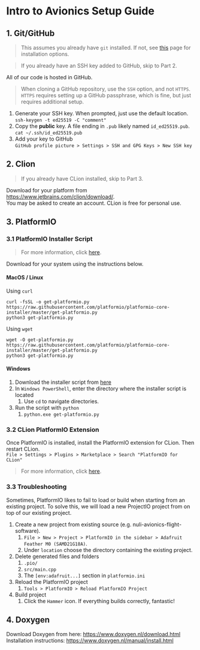 # Intro to Avionics Setup Guide
## 1. Git/GitHub
> This assumes you already have `git` installed. If not, see 
> [this](https://git-scm.com/book/en/v2/Getting-Started-Installing-Git) page
> for installation options.

> If you already have an SSH key added to GitHub, skip to Part 2.

All of our code is hosted in GitHub.
> When cloning a GitHub repository, use the `SSH` option, and not `HTTPS`. 
> `HTTPS` requires setting up a GitHub passphrase, which is fine, but just
> requires additional setup.

1. Generate your SSH key. When prompted, just use the default location. \
`ssh-keygen -t ed25519 -C "comment"`
2. Copy the **public** key. A file ending in `.pub` likely named
`id_ed25519.pub`. \
`cat ~/.ssh/id_ed25519.pub`
3. Add your key to GitHub \
`GitHub profile picture > Settings > SSH and GPG Keys > New SSH key`

## 2. Clion
> If you already have CLion installed, skip to Part 3.

Download for your platform from https://www.jetbrains.com/clion/download/. \
You may be asked to create an account. CLion is free for personal use.

## 3. PlatformIO
### 3.1 PlatformIO Installer Script
> For more information, click [here](https://docs.platformio.org/en/latest/core/installation/methods/installer-script.html).

Download for your system using the instructions below.

#### MacOS / Linux
Using `curl`
```shell
curl -fsSL -o get-platformio.py https://raw.githubusercontent.com/platformio/platformio-core-installer/master/get-platformio.py
python3 get-platformio.py
```

Using `wget`
```shell
wget -O get-platformio.py https://raw.githubusercontent.com/platformio/platformio-core-installer/master/get-platformio.py
python3 get-platformio.py
```

#### Windows
1. Download the installer script from [here](https://raw.githubusercontent.com/platformio/platformio-core-installer/master/get-platformio.py)
2. In `Windows PowerShell`, enter the directory where the installer script is located
   1. Use `cd` to navigate directories.
3. Run the script with `python`
   1. `python.exe get-platformio.py`

### 3.2 CLion PlatformIO Extension
Once PlatformIO is installed, install the PlatformIO extension for CLion. Then
restart CLion. \
`File > Settings > Plugins > Marketplace > Search "PlatformIO for CLion"`
> For more information, click [here](https://www.jetbrains.com/help/clion/platformio.html#install).

### 3.3 Troubleshooting
Sometimes, PlatformIO likes to fail to load or build when starting from an 
existing project. To solve this, we will load a new ProjectIO project from
on top of our existing project.

1. Create a new project from existing source (e.g. nuli-avionics-flight-software).
   1. `File > New > Project > PlatformIO in the sidebar > Adafruit Feather M0 (SAMD21G18A)`.
   2. Under `location` choose the directory containing the existing project.
2. Delete generated files and folders
   1. `.pio/`
   2. `src/main.cpp`
   3. The `[env:adafruit...]` section in `platformio.ini`
3. Reload the PlatformIO project
   1. `Tools > PlatformIO > Reload PlatformIO Project`
4. Build project
   1. Click the `Hammer` icon. If everything builds correctly, fantastic!

## 4. Doxygen
Download Doxygen from here: https://www.doxygen.nl/download.html \
Installation instructions: https://www.doxygen.nl/manual/install.html

